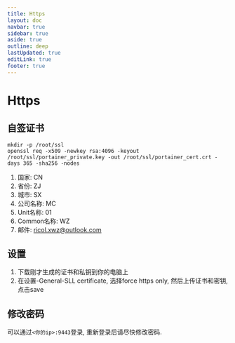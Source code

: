 ```yaml
---
title: Https
layout: doc
navbar: true
sidebar: true
aside: true
outline: deep
lastUpdated: true
editLink: true
footer: true
---
```


# Https

## 自签证书

```
mkdir -p /root/ssl
openssl req -x509 -newkey rsa:4096 -keyout /root/ssl/portainer_private.key -out /root/ssl/portainer_cert.crt -days 365 -sha256 -nodes
```

1. 国家: CN
2. 省份: ZJ
3. 城市: SX
4. 公司名称: MC
5. Unit名称: 01
6. Common名称: WZ
7. 邮件: ricol.xwz@outlook.com

## 设置

1. 下载刚才生成的证书和私钥到你的电脑上
2. 在设置-General-SLL certificate, 选择force https only, 然后上传证书和密钥, 点击save

## 修改密码

可以通过`<你的ip>:9443`登录, 重新登录后请尽快修改密码. 